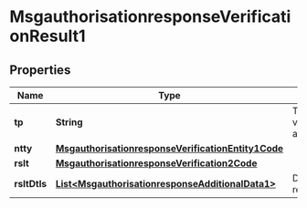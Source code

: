 

# MsgauthorisationresponseVerificationResult1

## Properties

Name | Type | Description | Notes
------------ | ------------- | ------------- | -------------
**tp** | **String** | Type of the verification or authentication. |  [optional]
**ntty** | [**MsgauthorisationresponseVerificationEntity1Code**](MsgauthorisationresponseVerificationEntity1Code.md) |  |  [optional]
**rslt** | [**MsgauthorisationresponseVerification2Code**](MsgauthorisationresponseVerification2Code.md) |  |  [optional]
**rsltDtls** | [**List&lt;MsgauthorisationresponseAdditionalData1&gt;**](MsgauthorisationresponseAdditionalData1.md) | Details of the result. |  [optional]



